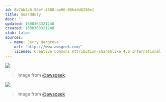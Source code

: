 ```yaml
---
id: 8a7bb2a8-58ef-4880-aa90-05bddd0290e1
title: Guardduty
desc: ''
updated: 1600363321240
created: 1600363321240
stub: false
sources:
  - name: Jerry Hargrove
    url: 'https://www.awsgeek.com/'
    license: Creative Commons Attribution-ShareAlike 4.0 International License
---
```

![](/assets/images/Amazon-GuardDuty_en.jpg)
> Image from [@awsgeek](https://www.awsgeek.com/Amazon-GuardDuty/)


![](/assets/images/Amazon-GuardDuty_en.jpg)
> Image from [@awsgeek](https://www.awsgeek.com/Amazon-GuardDuty/)

